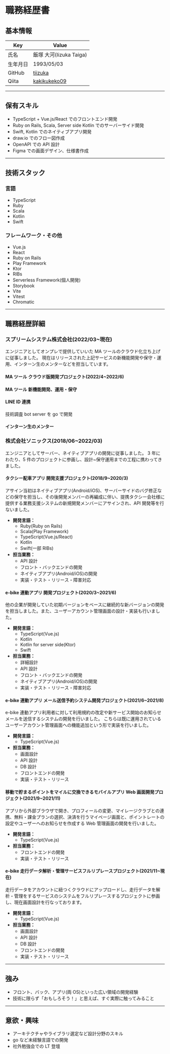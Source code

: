 # 職務経歴書

## 基本情報

| Key      | Value                                          |
| -------- | ---------------------------------------------- |
| 氏名     | 飯塚 大河(Iizuka Taiga)                        |
| 生年月日 | 1993/05/03                                     |
| GitHub   | [tiizuka](https://github.com/colonel-tiger)    |
| Qiita    | [kakikukeko09](https://qiita.com/kakikukeko09) |

---

## 保有スキル

- TypeScript + Vue.js/React でのフロントエンド開発
- Ruby on Rails, Scala, Server side Kotlin でのサーバーサイド開発
- Swift, Kotlin でのネイティブアプリ開発
- draw.io でのフロー図作成
- OpenAPI での API 設計
- Figma での画面デザイン、仕様書作成

---

## 技術スタック

### 言語

- TypeScript
- Ruby
- Scala
- Kotlin
- Swift

### フレームワーク・その他

- Vue.js
- React
- Ruby on Rails
- Play Framework
- Ktor
- RIBs
- Serverless Framework(個人開発)
- Storybook
- Vite
- Vitest
- Chromatic

---

## 職務経歴詳細

### スプリームシステム株式会社(2022/03~現在)

エンジニアとしてオンプレで提供していいた MA ツールのクラウド化立ち上げに従事しました。
現在はリリースされた上記サービスの新機能開発や保守・運用、インターン生のメンターなどを担当しています。

#### MA ツール クラウド版開発プロジェクト(2022/4~2022/6)

#### MA ツール 新機能開発、運用・保守

#### LINE ID 連携

技術調査
bot server を go で開発

#### インターン生のメンター

### 株式会社ソニックス(2018/06~2022/03)

エンジニアとしてサーバー、ネイティブアプリの開発に従事しました。
3 年にわたり、5 件のプロジェクトに参画し、設計~保守運用までの工程に携わってきました。

#### タクシー配車アプリ 開発支援プロジェクト(2018/9~2020/3)

アサイン当初はネイティブアプリ(Android/iOS)、サーバーサイドのバグ修正などの保守を担当し、その後開発メンバーの再編成に伴い、提携タクシー会社様に提供する業務支援システムの新規開発メンバーにアサインされ、API 開発等を行ないました。

- **開発言語：**
  - Ruby(Ruby on Rails)
  - Scala(Play Framework)
  - TypeScript(Vue.js/React)
  - Kotlin
  - Swift(一部 RIBs)
- **担当業務：**
  - API 設計
  - フロント・バックエンドの開発
  - ネイティブアプリ(Android/iOS)の開発
  - 実装・テスト・リリース・障害対応

#### e-bike 連動アプリ 開発プロジェクト(2020/3~2021/6)

他の企業が開発していた初期バージョンをベースに継続的な新バージョンの開発を担当しました。また、ユーザーアカウント管理画面の設計・実装も行いました。

- **開発言語：**
  - TypeScript(Vue.js)
  - Kotlin
  - Kotlin for server side(Ktor)
  - Swift
- **担当業務：**
  - 詳細設計
  - API 設計
  - フロント・バックエンドの開発
  - ネイティブアプリ(Android/iOS)の開発
  - 実装・テスト・リリース・障害対応

#### e-bike 連動アプリ メール送信予約システム開発プロジェクト(2021/6~2021/8)

e-bike 連動アプリ利用者に対して利用規約の改定や新サービス開始のお知らせメールを送信するシステムの開発を行いました。
こちらは既に運用されているユーザーアカウント管理画面への機能追加という形で実装を行いました。

- **開発言語：**
  - TypeScript(Vue.js)
- **担当業務：**
  - 画面設計
  - API 設計
  - DB 設計
  - フロントエンドの開発
  - 実装・テスト・リリース

#### 移動で貯まるポイントをマイルに交換できるモバイルアプリ Web 画面開発プロジェクト(2021/9~2021/11)

アプリから外部ブラウザで開き、プロフィールの変更、マイレージクラブとの連携、無料・課金プランの選択、決済を行うマイページ画面と、ポイントレートの設定やユーザーへのお知らせを作成する Web 管理画面の開発を行いました。

- **開発言語：**
  - TypeScript(Vue.js)
- **担当業務：**
  - フロントエンドの開発
  - 実装・テスト・リリース

#### e-bike 走行データ解析・管理サービスフルリプレースプロジェクト(2021/11~現在)

走行データをアカウントに紐つくクラウドにアップロードし、走行データを解析・管理をするサービスのシステムをフルリプレースするプロジェクトに参画し、現在画面設計を行なっております。

- **開発言語：**
  - TypeScript(Vue.js)
- **担当業務：**
  - 画面設計
  - API 設計
  - DB 設計
  - フロントエンドの開発
  - 実装・テスト・リリース

---

## 強み

- フロント、バック、アプリ(両 OS)といった広い領域の開発経験
- 技術に限らず「おもしろそう！」と思えば、すぐ実際に触ってみること

---

## 意欲・興味

- アーキテクチャやライブラリ選定など設計分野のスキル
- go など未経験言語での開発
- 社外勉強会での LT 登壇
